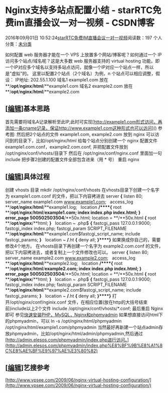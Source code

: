 # Nginx支持多站点配置小结 - starRTC免费im直播会议一对一视频 - CSDN博客
2016年09月01日 10:52:24[starRTC免费IM直播会议一对一视频](https://me.csdn.net/elesos)阅读数：197
个人分类：[未分类](https://blog.csdn.net/elesos/article/category/6361263)

如何配置 web 服务器才能在一个 VPS 上放置多个网站/博客呢？如何通过一个 IP 访问多个站点/域名呢？这是大多数 web 服务器支持的 virtual hosting 功能。即一个IP对应多个域名以支持多站点访问，就像一个IP对应一个站点一样，所以是”虚拟”的。
这里以配置2个站点（2个域名）为例，n 个站点可以相应调整，假设：
IP地址: 202.55.1.100
域名1 example1.com 放在 **/**opt**/**nginx**/**html**/**example1.com
域名2 example2.com 放在 **/**opt**/**nginx**/**html**/**example2.com
## [[编辑](http://192.168.1.100/elesos_com/index.php?title=Nginx%E6%94%AF%E6%8C%81%E5%A4%9A%E7%AB%99%E7%82%B9%E9%85%8D%E7%BD%AE%E5%B0%8F%E7%BB%93&action=edit&section=1)]基本思路
首先需要将域名A记录解析至此IP,此时可实现[http://example1.com形式访问，再添加一条cname记录，保证http://www.example1.com这种形式也可以访问]()
参考图:
然后把2个站点的文件 example1.com, example2.com 放到 nginx 可以访问到的目录下，比如/opt/nginx/html
给每个站点分别创建一个 nginx 配置文件 example1.com.conf，example2.com.conf, 并把配置文件放到 /opt/nginx/conf/vhosts/目录下
然后在 /opt/nginx/conf/nginx.conf 里面加一句 include 把步骤2创建的配置文件全部包含进来（用 * 号）
重启 nginx
## [[编辑](http://192.168.1.100/elesos_com/index.php?title=Nginx%E6%94%AF%E6%8C%81%E5%A4%9A%E7%AB%99%E7%82%B9%E9%85%8D%E7%BD%AE%E5%B0%8F%E7%BB%93&action=edit&section=2)]具体过程
创建 vhosts 目录 mkdir /opt/nginx/conf/vhosts 在vhosts目录下创建一个名字为 example1.com.conf 的文件，把以下内容拷进去
server **{**
	listen 80;
	server_name example1.com  www.example1.com;
 
	access_log **/**opt**/**nginx**/**html**/**example1.log;
 
	location **/****{**
		root **/**opt**/**nginx**/**html**/**example1.com;
		index index.php index.html;
	**}**
 
	error_page 500502503504**/**50x.html;
	location = **/**50x.html **{**
		root **/**opt**/**nginx**/**html;
	**}**
 
	location ~ \.php$ **{**
		fastcgi_pass   127.0.0.1:9000;
		fastcgi_index  index.php;
		fastcgi_param  SCRIPT_FILENAME  **/**opt**/**nginx**/**html**/**example1.com$fastcgi_script_name;
		include        fastcgi_params;
	**}**
 
	location ~ **/**\.ht **{**
		deny all;
	**}****}**
如果换成你自己的，需要修改4个地方。
在vhosts目录下再创建一个名字为 example2.com.conf 的文件，把以下内容拷进去，或者复制上一个文件修改也可以。
server **{**
	listen 80;
	server_name example2.com  www.example2.com;
 
	access_log **/**opt**/**nginx**/**html**/**example2.log;
 
	location **/****{**
		root **/**opt**/**nginx**/**html**/**example2.com;
		index index.php index.html;
	**}**
 
	error_page 500502503504**/**50x.html;
	location = **/**50x.html **{**
		root **/**opt**/**nginx**/**html;
	**}**
 
	location ~ \.php$ **{**
		fastcgi_pass   127.0.0.1:9000;
		fastcgi_index  index.php;
		fastcgi_param  SCRIPT_FILENAME  **/**opt**/**nginx**/**html**/**example2.com$fastcgi_script_name;
		include        fastcgi_params;
	**}**
 
	location ~ **/**\.ht **{**
		deny all;
	**}****}**
打开/opt/nginx/conf/nginix.conf 文件，在相应位置(放在http的大括号结束前)include以上2个文件
include /opt/nginx/conf/vhosts/*.conf; 
最后重启 Nginx即可
参见[快速安装PHP，MySQL，Nginx和phpmyadmin](http://192.168.1.100/elesos_com/index.php?title=%E5%BF%AB%E9%80%9F%E5%AE%89%E8%A3%85PHP%EF%BC%8CMySQL%EF%BC%8CNginx%E5%92%8Cphpmyadmin&action=edit&redlink=1)
如果想直接访问html下的phpmyadmin，可以
ln -s /opt/nginx/html/phpmyadmin /opt/nginx/html/example1.com/phpmyadmin
当然最好再新建一个站点admin存放phpmyadmin，比如/opt/nginx/html/admin/phpmyadmin,然后通过[http://admin.elesos.com/phpmyadmin/index.php进行访问。](http://admin.elesos.com/phpmyadmin/index.php%E8%BF%9B%E8%A1%8C%E8%AE%BF%E9%97%AE%E3%80%82)
## [[编辑](http://192.168.1.100/elesos_com/index.php?title=Nginx%E6%94%AF%E6%8C%81%E5%A4%9A%E7%AB%99%E7%82%B9%E9%85%8D%E7%BD%AE%E5%B0%8F%E7%BB%93&action=edit&section=3)]艺搜参考
[http://www.vpsee.com/2009/06/nginx-virtual-hosting-configuration/](http://www.vpsee.com/2009/06/nginx-virtual-hosting-configuration/)
